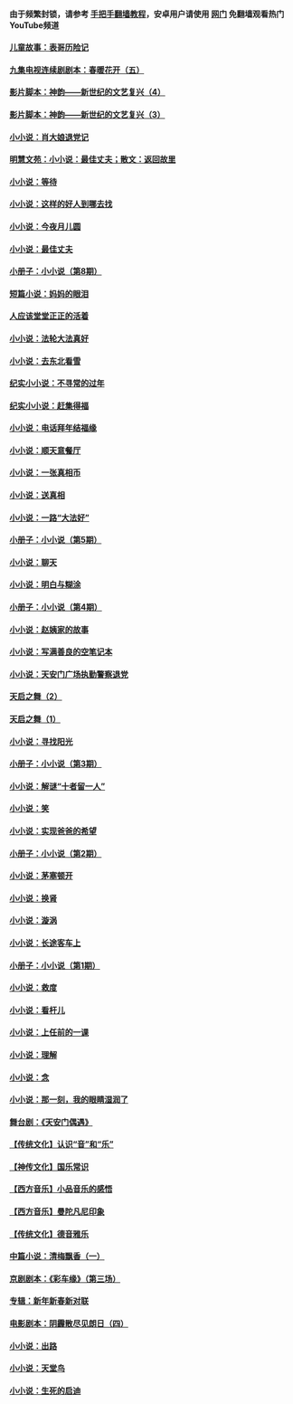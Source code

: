 #### 由于频繁封锁，请参考 [手把手翻墙教程](https://github.com/gfw-breaker/guides/wiki/)，安卓用户请使用 [网门](https://github.com/gfw-breaker/nogfw/blob/master/dl.md?t=07132000) 免翻墙观看热门YouTube频道 

#### [儿童故事：表哥历险记](../pages/328/383535.md?t=07132000) 

#### [九集电视连续剧剧本：春暖花开（五）](../pages/328/275919.md?t=07132000) 

#### [影片脚本：神韵——新世纪的文艺复兴（4）](../pages/328/266089.md?t=07132000) 

#### [影片脚本：神韵——新世纪的文艺复兴（3）](../pages/328/266087.md?t=07132000) 

#### [小小说：肖大娘退党记](../pages/328/239807.md?t=07132000) 

#### [明慧文苑：小小说：最佳丈夫；散文：返回故里](../pages/328/3439.md?t=07132000) 

#### [小小说：等待](../pages/328/223927.md?t=07132000) 

#### [小小说：这样的好人到哪去找](../pages/328/209396.md?t=07132000) 

#### [小小说：今夜月儿圆](../pages/328/193588.md?t=07132000) 

#### [小小说：最佳丈夫](../pages/328/190938.md?t=07132000) 

#### [小册子：小小说（第8期）](../pages/328/188202.md?t=07132000) 

#### [短篇小说：妈妈的眼泪](../pages/328/187712.md?t=07132000) 

#### [人应该堂堂正正的活着](../pages/328/182430.md?t=07132000) 

#### [小小说：法轮大法真好](../pages/328/174669.md?t=07132000) 

#### [小小说：去东北看雪](../pages/328/173882.md?t=07132000) 

#### [纪实小小说：不寻常的过年](../pages/328/173187.md?t=07132000) 

#### [纪实小小说：赶集得福](../pages/328/172652.md?t=07132000) 

#### [小小说：电话拜年结福缘](../pages/328/172533.md?t=07132000) 

#### [小小说：顺天意餐厅](../pages/328/170182.md?t=07132000) 

#### [小小说：一张真相币](../pages/328/169410.md?t=07132000) 

#### [小小说：送真相](../pages/328/166713.md?t=07132000) 

#### [小小说：一路“大法好”](../pages/328/162016.md?t=07132000) 

#### [小册子：小小说（第5期）](../pages/328/161131.md?t=07132000) 

#### [小小说：聊天](../pages/328/159640.md?t=07132000) 

#### [小小说：明白与糊涂](../pages/328/158101.md?t=07132000) 

#### [小册子：小小说（第4期）](../pages/328/158006.md?t=07132000) 

#### [小小说：赵姨家的故事](../pages/328/157843.md?t=07132000) 

#### [小小说：写满善良的空笔记本](../pages/328/157382.md?t=07132000) 

#### [小小说：天安门广场执勤警察退党](../pages/328/156982.md?t=07132000) 

#### [天启之舞（2）](../pages/328/153440.md?t=07132000) 

#### [天启之舞（1）](../pages/328/153439.md?t=07132000) 

#### [小小说：寻找阳光](../pages/328/153065.md?t=07132000) 

#### [小册子：小小说（第3期）](../pages/328/151715.md?t=07132000) 

#### [小小说：解谜“十者留一人”](../pages/328/148967.md?t=07132000) 

#### [小小说：笑](../pages/328/148905.md?t=07132000) 

#### [小小说：实现爸爸的希望](../pages/328/148096.md?t=07132000) 

#### [小册子：小小说（第2期）](../pages/328/147214.md?t=07132000) 

#### [小小说：茅塞顿开](../pages/328/147030.md?t=07132000) 

#### [小小说：换肾](../pages/328/146770.md?t=07132000) 

#### [小小说：漩涡](../pages/328/146683.md?t=07132000) 

#### [小小说：长途客车上](../pages/328/145076.md?t=07132000) 

#### [小册子：小小说（第1期）](../pages/328/143963.md?t=07132000) 

#### [小小说：救度](../pages/328/143927.md?t=07132000) 

#### [小小说：看杆儿](../pages/328/142137.md?t=07132000) 

#### [小小说：上任前的一课](../pages/328/140808.md?t=07132000) 

#### [小小说：理解](../pages/328/140476.md?t=07132000) 

#### [小小说：念](../pages/328/139513.md?t=07132000) 

#### [小小说：那一刻，我的眼睛湿润了](../pages/328/138476.md?t=07132000) 

#### [舞台剧：《天安门偶遇》](../pages/328/117155.md?t=07132000) 

#### [【传统文化】认识“音”和“乐”](../pages/328/108667.md?t=07132000) 

#### [【神传文化】国乐常识](../pages/328/104225.md?t=07132000) 

#### [【西方音乐】小品音乐的感悟](../pages/328/102924.md?t=07132000) 

#### [【西方音乐】曼陀凡尼印象](../pages/328/102922.md?t=07132000) 

#### [【传统文化】德音雅乐](../pages/328/102923.md?t=07132000) 

#### [中篇小说：清梅飘香（一）](../pages/328/101058.md?t=07132000) 

#### [京剧剧本：《彩车缘》（第三场）](../pages/328/96434.md?t=07132000) 

#### [专辑：新年新春新对联](../pages/328/94991.md?t=07132000) 

#### [电影剧本：阴霾散尽见朗日（四）](../pages/328/87081.md?t=07132000) 

#### [小小说：出路](../pages/328/84848.md?t=07132000) 

#### [小小说：天堂鸟](../pages/328/83084.md?t=07132000) 

#### [小小说：生死的启迪](../pages/328/70977.md?t=07132000) 

